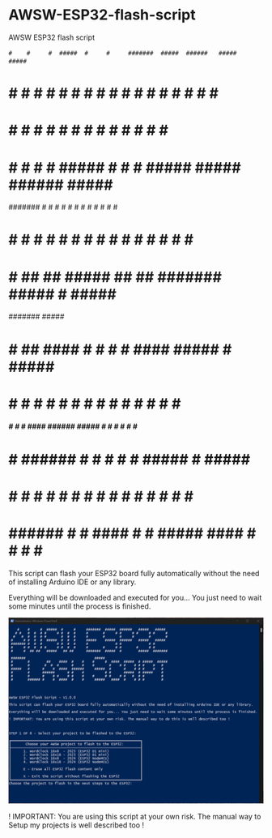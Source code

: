 # AWSW-ESP32-flash-script

AWSW ESP32 flash script

    #    #     #  #####  #     #     #######  #####  ######   #####   #####   
   # #   #  #  # #     # #  #  #     #       #     # #     # #     # #     #  
  #   #  #  #  # #       #  #  #     #       #       #     #       #       #  
 #     # #  #  #  #####  #  #  #     #####    #####  ######   #####   #####   
 ####### #  #  #       # #  #  #     #             # #             # #        
 #     # #  #  # #     # #  #  #     #       #     # #       #     # #        
 #     #  ## ##   #####   ## ##      #######  #####  #        #####  #######  
                                                                             
 #######                                 #####                               
 #       #        ##    ####  #    #    #     #  ####  #####  # #####  ##### 
 #       #       #  #  #      #    #    #       #    # #    # # #    #   #   
 #####   #      #    #  ####  ######     #####  #      #    # # #    #   #   
 #       #      ######      # #    #          # #      #####  # #####    #   
 #       #      #    # #    # #    #    #     # #    # #   #  # #        #   
 #       ###### #    #  ####  #    #     #####   ####  #    # # #        # 


This script can flash your ESP32 board fully automatically without the need of installing Arduino IDE or any library.

Everything will be downloaded and executed for you... You just need to wait some minutes until the process is finished.


<img src="./Images/image0.png">


! IMPORTANT: You are using this script at your own risk. The manual way to Setup my projects is well described too !

